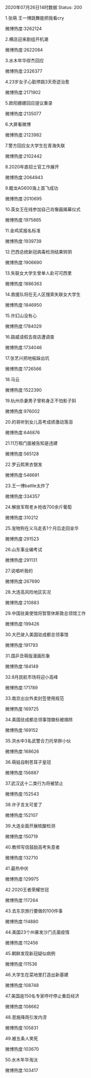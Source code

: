 2020年07月26日14时数据
Status: 200

1.张萌 王一博跳舞能把我看cry

微博热度:3262124

2.横店迎来剧组开机潮

微博热度:2622084

3.水木年华缪杰回应

微博热度:2326377

4.23岁女子心脏停跳3天奇迹治愈

微博热度:2171902

5.欧阳娜娜回应提议重录

微博热度:2135077

6.大屏看微博

微博热度:2123982

7.警方回应女大学生在青海失联

微博热度:2102442

8.2020年直招士官工作展开

微博热度:2064943

9.鲲龙AG600海上首飞成功

微博热度:2010695

10.英女王在线参加自己肖像画揭幕仪式

微博热度:1975865

11.金鸡奖报名标准

微博热度:1939739

12.巴西总统新冠病毒检测结果转阴

微博热度:1906690

13.失联女大学生曾单人赴可可西里

微博热度:1886363

14.救援队将在无人区搜索失联女大学生

微博热度:1846950

15.许幻山没有心

微博热度:1784029

16.路威请假去夜店遭调查

微博热度:1734046

17.张艺兴把地板跺出坑

微博热度:1726566

18.马云

微博热度:1522390

19.杭州杀妻男子曾称身正不怕影子斜

微博热度:976002

20.的哥听到女儿高考成绩激动落泪

微博热度:646876

21.11万租门面被告知是违建

微博热度:565128

22.罗云熙黑衣银发

微博热度:546691

23.王一博battle太炸了

微博热度:334357

24.解放军帮老乡抢收700余斤葡萄

微博热度:310212

25.宠物狗在义乌走丢1个月后走回金华

微博热度:291523

26.山东事业编考试

微博热度:291131

27.说唱听我的

微博热度:267690

28.大连高风险地区实况

微博热度:210883

29.中国驻美使馆将暂管休斯敦总领馆工作

微博热度:199426

30.大巴驶入美国驻成都总领事馆

微博热度:191793

31.国乒丑萌版漫画形象

微博热度:184149

32.8月民航市场将迎小高峰

微博热度:171789

33.南京出台外卖封签使用规范

微博热度:169725

34.美国驻成都总领事馆徽标被摘除

微博热度:169152

35.洪水中3名武警合力托举胖小伙

微博热度:168626

36.萌娃自制苍耳子皇冠

微博热度:156887

37.武汉这十二类行为将被禁止

微博热度:152543

38.许子言太可爱了

微博热度:152107

39.大连全面开展核酸检测

微博热度:150719

40.教师写信鼓励高考失意者

微博热度:132710

41.最热中伏

微博热度:129975

42.2020王者荣耀世冠

微博热度:117264

43.去东京旅行要做的100件事

微博热度:114880

44.美国23个州暴发沙门氏菌疫情

微博热度:112456

45.朝鲜发现新冠疑似病例

微博热度:111536

46.大学生在菜地里打造出新基建

微博热度:108748

47.美国逾150名专家呼吁停止重启经济

微博热度:108662

48.恩施降雨引发内涝

微博热度:105831

49.被五条人笑死

微博热度:103670

50.水木年华淘汰

微博热度:103417

